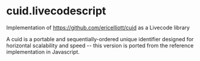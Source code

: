 # cuid.livecodescript

Implementation of https://github.com/ericelliott/cuid as a Livecode library

A cuid is a portable and sequentially-ordered unique identifier designed for horizontal scalability and speed -- this version is ported from the reference implementation in Javascript.
